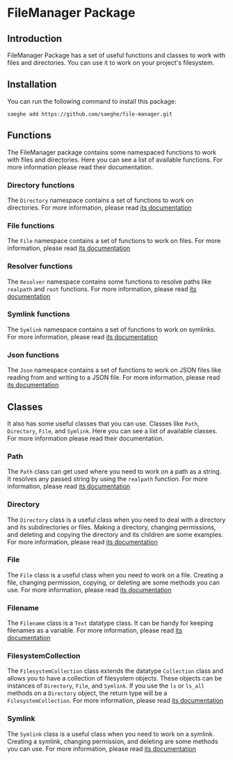 # FileManager Package

## Introduction

FileManager Package has a set of useful functions and classes to work with files and directories.
You can use it to work on your project's filesystem.

## Installation

You can run the following command to install this package:

```shell
saeghe add https://github.com/saeghe/file-manager.git
```

## Functions

The FileManager package contains some namespaced functions to work with files and directories.
Here you can see a list of available functions.
For more information please read their documentation.

### Directory functions

The `Directory` namespace contains a set of functions to work on directories.
For more information, please read [its documentation](https://saeghe.com/packages/file-manager/documentations/directory-functions)

### File functions

The `File` namespace contains a set of functions to work on files.
For more information, please read [its documentation](https://saeghe.com/packages/file-manager/documentations/files-functions)

### Resolver functions

The `Resolver` namespace contains some functions to resolve paths like `realpath` and `root` functions.
For more information, please read [its documentation](https://saeghe.com/packages/file-manager/documentations/resolver-functions)

### Symlink functions

The `Symlink` namespace contains a set of functions to work on symlinks.
For more information, please read [its documentation](https://saeghe.com/packages/file-manager/documentations/symlink-functions)

### Json functions

The `Json` namespace contains a set of functions to work on JSON files like reading from and writing to a JSON file.
For more information, please read [its documentation](https://saeghe.com/packages/file-manager/documentations/json-functions)

## Classes

It also has some useful classes that you can use. Classes like `Path`, `Directory`, `File`, and `Symlink`.
Here you can see a list of available classes.
For more information please read their documentation.

### Path

The `Path` class can get used where you need to work on a path as a string.
It resolves any passed string by using the `realpath` function.
For more information, please read [its documentation](https://saeghe.com/packages/file-manager/documentations/path-class)

### Directory

The `Directory` class is a useful class when you need to deal with a directory and its subdirectories or files.
Making a directory, changing permissions, and deleting and copying the directory and its children are some examples.
For more information, please read [its documentation](https://saeghe.com/packages/file-manager/documentations/directory-class)

### File

The `File` class is a useful class when you need to work on a file.
Creating a file, changing permission, copying, or deleting are some methods you can use.
For more information, please read [its documentation](https://saeghe.com/packages/file-manager/documentations/file-class)

### Filename

The `Filename` class is a `Text` datatype class. It can be handy for keeping filenames as a variable.
For more information, please read [its documentation](https://saeghe.com/packages/file-manager/documentations/filename-class)

### FilesystemCollection

The `FilesystemCollection` class extends the datatype `Collection` class and allows you to have a collection of filesystem objects.
These objects can be instances of `Directory`, `File`, and `Symlink`.
If you use the `ls` or `ls_all` methods on a `Directory` object, the return type will be a `FilesystemCollection`.
For more information, please read [its documentation](https://saeghe.com/packages/file-manager/documentations/filesystem-collection-class)

### Symlink

The `Symlink` class is a useful class when you need to work on a symlink.
Creating a symlink, changing permission, and deleting are some methods you can use.
For more information, please read [its documentation](https://saeghe.com/packages/file-manager/documentations/symlink-class)

